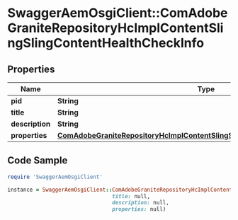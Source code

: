 # SwaggerAemOsgiClient::ComAdobeGraniteRepositoryHcImplContentSlingSlingContentHealthCheckInfo

## Properties

Name | Type | Description | Notes
------------ | ------------- | ------------- | -------------
**pid** | **String** |  | [optional] 
**title** | **String** |  | [optional] 
**description** | **String** |  | [optional] 
**properties** | [**ComAdobeGraniteRepositoryHcImplContentSlingSlingContentHealthCheckProperties**](ComAdobeGraniteRepositoryHcImplContentSlingSlingContentHealthCheckProperties.md) |  | [optional] 

## Code Sample

```ruby
require 'SwaggerAemOsgiClient'

instance = SwaggerAemOsgiClient::ComAdobeGraniteRepositoryHcImplContentSlingSlingContentHealthCheckInfo.new(pid: null,
                                 title: null,
                                 description: null,
                                 properties: null)
```



